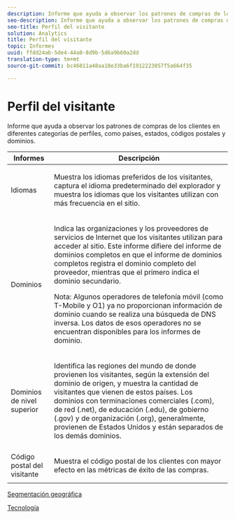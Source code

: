 ```yaml
---
description: Informe que ayuda a observar los patrones de compras de los clientes en diferentes categorías de perfiles, como países, estados, códigos postales y dominios.
seo-description: Informe que ayuda a observar los patrones de compras de los clientes en diferentes categorías de perfiles, como países, estados, códigos postales y dominios.
seo-title: Perfil del visitante
solution: Analytics
title: Perfil del visitante
topic: Informes
uuid: ffdd24ab-5de4-44a0-8d9b-5d6a9b60a2dd
translation-type: tm+mt
source-git-commit: bc46011a48aa18e33ba6f1912223857f5a664f35

---
```



# Perfil del visitante

Informe que ayuda a observar los patrones de compras de los clientes en diferentes categorías de perfiles, como países, estados, códigos postales y dominios.

<table id="table_B09EA999973A4646BF66DF5D7BEA0820"> 
 <thead> 
  <tr> 
   <th colname="col1" class="entry"> Informes </th> 
   <th colname="col2" class="entry"> Descripción </th> 
  </tr> 
 </thead>
 <tbody> 
  <tr> 
   <td colname="col1"> Idiomas </td> 
   <td colname="col2"> <p>  Muestra los idiomas preferidos de los visitantes, captura el idioma predeterminado del explorador y muestra los idiomas que los visitantes utilizan con más frecuencia en el sitio. </p> </td> 
  </tr> 
  <tr> 
   <td colname="col1"> Dominios </td> 
   <td colname="col2"> <p> Indica las organizaciones y los proveedores de servicios de Internet que los visitantes utilizan para acceder al sitio. Este informe difiere del informe de <span class="wintitle">dominios completos</span> en que el informe de <span class="wintitle">dominios completos</span> registra el dominio completo del proveedor, mientras que el primero indica el dominio secundario. </p> <p> <p>Nota: Algunos operadores de telefonía móvil (como T-Mobile y O1) ya no proporcionan información de dominio cuando se realiza una búsqueda de DNS inversa. Los datos de esos operadores no se encuentran disponibles para los informes de dominio. </p> </p> </td> 
  </tr> 
  <tr> 
   <td colname="col1"> Dominios de nivel superior </td> 
   <td colname="col2"> <p> Identifica las regiones del mundo de donde provienen los visitantes, según la extensión del dominio de origen, y muestra la cantidad de visitantes que vienen de estos países. Los dominios con terminaciones comerciales (.com), de red (.net), de educación (.edu), de gobierno (.gov) y de organización (.org), generalmente, provienen de Estados Unidos y están separados de los demás dominios. </p> </td> 
  </tr> 
  <tr> 
   <td colname="col1"> Código postal del visitante </td> 
   <td colname="col2"> <p> Muestra el código postal de los clientes con mayor efecto en las métricas de éxito de las compras. </p> </td> 
  </tr> 
 </tbody> 
</table>

[Segmentación geográfica](/help/components/c-variables/dimensionslist/reports-geosegmentation.md)

[Tecnología](/help/components/c-variables/dimensionslist/reports-technology.md)
